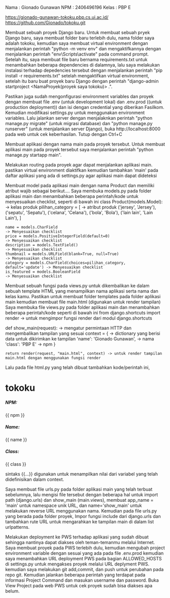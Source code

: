 Nama : Gionado Gunawan
NPM : 2406496196
Kelas : PBP E


https://gionado-gunawan-tokoku.pbp.cs.ui.ac.id/
https://github.com/Gionado/tokoku.git


Membuat sebuah proyek Django baru.
Untuk membuat  sebuah pryek  Django baru, saya membuat folder baru terlebih dulu, nama folder saya adalah tokoku, kemudian saya membuat virtual environment dengan menjalankan perintah "python -m venv env" dan mengaktifkannya dengan menjalankan perintah "env\Scripts\activate" pada command prompt. Setelah itu, saya membuat file baru bernama requirements.txt untuk menambahkan beberapa dependencies di dalamnya, lalu saya melakukan instalasi terhadap depedencies tersebut dengan menjalankan perintah "pip install -r requirements.txt" setelah mengaktifkan virtual environment, setelah itu baru buat proyek baru Django dengan perintah "django-admin startproject <NamaProyek(proyek saya tokoku)> .". 

Pastikan juga sudah mengonfigurasi environment variables dan proyek dengan membuat file .env (untuk development lokal) dan .env.prod ((untuk production deployment)) dan isi dengan credential yang diberikan Fasilkom. Kemudian modifikasi settings.py untuk menggunakan environment variables. Lalu jalankan server dengan menjalaknkan perintah "python manage.py migrate" (untuk migrasi database) dan "python manage.py runserver" (untuk menjalankan server Django), buka http://localhost:8000 pada web untuk cek keberhasilan. Tutup dengan Ctrl+C


Membuat aplikasi dengan nama main pada proyek tersebut.
Untuk membuat aplikasi main pada proyek tersebut saya menjalankan perintah "python manage.py startapp main".


Melakukan routing pada proyek agar dapat menjalankan aplikasi main.
pastikan virtual environment diaktifkan kemudian tambahkan 'main' pada daftar aplikasi yang ada di settings.py agar aplikasi main dapat dideteksi


Membuat model pada aplikasi main dengan nama Product dan memiliki atribut wajib sebagai berikut....
Saya membuka models.py pada folder aplikasi main dan menambahkan beberapa perintah/kode untuk menyesuaikan checklist, seperti di bawah ini
class Product(models.Model): -> kelas produk
    pilihan_category = [     -> atribut produk
        ('jersey', 'Jersey'),
        ('sepatu', 'Sepatu'),
        ('celana', 'Celana'),
        ('bola', 'Bola'),
        ('lain lain', 'Lain Lain'),
    ]

    name = models.CharField                                                 -> Menyesuaikan checklist
    price = models.PositiveIntegerField(default=0)                          -> Menyesuaikan checklist
    description = models.TextField()                                        -> Menyesuaikan checklist
    thumbnail = models.URLField(blank=True, null=True)                      -> Menyesuaikan checklist
    category = models.CharField(choices=pilihan_category, default='update') -> Menyesuaikan checklist
    is_featured = models.BooleanField                                       -> Menyesuaikan checklist


Membuat sebuah fungsi pada views.py untuk dikembalikan ke dalam sebuah template HTML yang menampilkan nama aplikasi serta nama dan kelas kamu.
Pastikan untuk membuat folder templates pada folder aplikasi main kemudian membuat file main.html (digunakan untuk render tampilan)
Saya membuka file views.py pada folder aplikasi main dan menambahkan beberapa perintah/kode seperti di bawah ini
from django.shortcuts import render -> untuk mengimpor fungsi render dari modul django.shortcuts

def show_main(request):             -> mengatur permintaan HTTP dan mengembalikan tampilan yang sesuai
    context = {                     -> dictionary yang berisi data untuk dikirimkan ke tampilan
        'name': 'Gionado Gunawan',  -> nama
        'class': 'PBP E'            -> npm
    }

    return render(request, "main.html", context) -> untuk render tampilan main.html dengan menggunakan fungsi render

Lalu pada file html.py yang telah dibuat tambahkan kode/perintah ini,
<h1>tokoku</h1>

<h5>NPM: </h5>
<p>{{ npm }}</p>
<h5>Name: </h5>
<p>{{ name }}<p>
<h5>Class: </h5>
<p>{{ class }}</p>
sintaks {{...}} digunakan untuk menampilkan nilai dari variabel yang telah didefinisikan dalam context.



Saya membuat file urls.py pada folder aplikasi main yang telah terbuat sebelumnya, lalu mengisi file tersebut dengan beberapa hal untuk import path (django.urls) dan show_main (main.views), membuat app_name = 'main' untuk namespace unik URL, dan name='show_main' untuk melakukan reverse URL menggunakan nama. Kemudian pada file urls.py yang berada pada folder proyek, Impor fungsi include dari django.urls dan tambahkan rute URL untuk mengarahkan ke tampilan main di dalam list urlpatterns.


Melakukan deployment ke PWS terhadap aplikasi yang sudah dibuat sehingga nantinya dapat diakses oleh teman-temanmu melalui Internet.
Saya membuat proyek pada PWS terlebih dulu, kemudian mengubah project environment variable dengan sesuai yang ada pada file .env.prod kemudian saya menambahkan URL deployment PWS pada bagian ALLOWED_HOSTS di settings.py untuk mengakses proyek melalui URL deplyment PWS. kemudian saya melakukan git add,commit, dan push untuk perubahan pada repo git. Kemudian jalankan beberapa perintah yang terdapat pada informasi Project Command dan masukan username dan password. Buka View Project pada web PWS untuk cek proyek sudah bisa diakses apa belum.